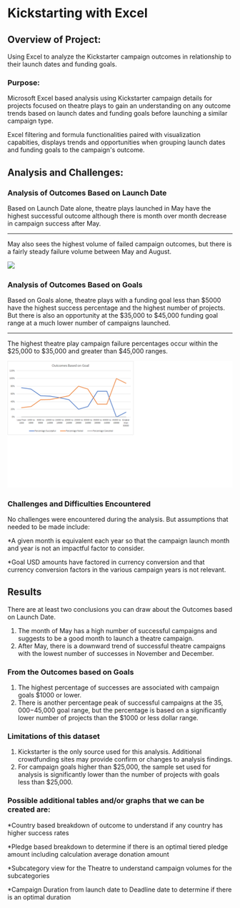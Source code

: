 # Kickstarting with Excel

## Overview of Project:

Using Excel to analyze the Kickstarter campaign outcomes in relationship to their launch dates and funding goals.

### Purpose:

Microsoft Excel based analysis using Kickstarter campaign details for projects focused on theatre plays to gain an understanding on any outcome trends based on launch dates and funding goals before launching a similar campaign type. 

Excel filtering and formula functionalities paired with visualization capabities, displays trends and opportunities when grouping launch dates and funding goals to the campaign's outcome.

## Analysis and Challenges:

### Analysis of Outcomes Based on Launch Date

Based on Launch Date alone, theatre plays launched in May have the highest successful outcome although there is month over month decrease in campaign success after May.

---
May also sees the highest volume of failed campaign outcomes, but there is a fairly steady failure volume between May and August.  

![](images/Theatre_Outcomes_vs_Launch.png)

### Analysis of Outcomes Based on Goals

Based on Goals alone, theatre plays with a funding goal less than $5000 have the highest success percentage and the highest number of projects.  But there is also an opportunity at the $35,000 to $45,000 funding goal range at a much lower number of campaigns launched.

---
The highest theatre play campaign failure percentages occur within the $25,000 to $35,000 and greater than $45,000 ranges.

![](images/Outcomes_vs_Goals.png)

### Challenges and Difficulties Encountered

No challenges were encountered during the analysis. But assumptions that needed to be made include:

*A given month is equivalent each year so that the campaign launch month and year is not an impactful factor to consider.

*Goal USD amounts have factored in currency conversion and that currency conversion factors in the various campaign years is not relevant.


## Results

There are at least two conclusions you can draw about the Outcomes based on Launch Date.

1) The month of May has a high number of successful campaigns and suggests to be a good month to launch a theatre campaign.
2) After May, there is a downward trend of successful theatre campaigns with the lowest number of successes in November and December.

### From the Outcomes based on Goals
1) The highest percentage of successes are associated with campaign goals $1000 or lower.
2) There is another percentage peak of successful campaigns at the $35,000-$45,000 goal range, but the percentage is based on a significantly lower number of projects than the $1000 or less dollar range.

### Limitations of this dataset
1) Kickstarter is the only source used for this analysis.  Additional crowdfunding sites may provide confirm or changes to analysis findings.
2) For campaign goals higher than $25,000, the sample set used for analysis is significantly lower than the number of projects with goals less than $25,000.

### Possible additional tables and/or graphs that we can be created are:

*Country based breakdown of outcome to understand if any country has higher success rates

*Pledge based breakdown to determine if there is an optimal tiered pledge amount including calculation average donation amount

*Subcategory view for the Theatre to understand campaign volumes for the subcategories

*Campaign Duration from launch date to Deadline date to determine if there is an optimal duration

